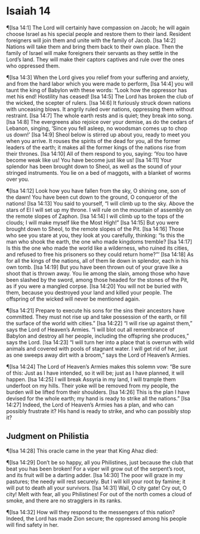 # Isaiah 14

¶[Isa 14:1] The Lord will certainly have compassion on Jacob; he will again choose Israel as his special people and restore them to their land. Resident foreigners will join them and unite with the family of Jacob.
[Isa 14:2] Nations will take them and bring them back to their own place. Then the family of Israel will make foreigners their servants as they settle in the Lord’s land. They will make their captors captives and rule over the ones who oppressed them.

¶[Isa 14:3] When the Lord gives you relief from your suffering and anxiety, and from the hard labor which you were made to perform,
[Isa 14:4] you will taunt the king of Babylon with these words: “Look how the oppressor has met his end! Hostility has ceased!
[Isa 14:5] The Lord has broken the club of the wicked, the scepter of rulers.
[Isa 14:6] It furiously struck down nations with unceasing blows. It angrily ruled over nations, oppressing them without restraint.
[Isa 14:7] The whole earth rests and is quiet; they break into song.
[Isa 14:8] The evergreens also rejoice over your demise, as do the cedars of Lebanon, singing, ‘Since you fell asleep, no woodsman comes up to chop us down!’
[Isa 14:9] Sheol below is stirred up about you, ready to meet you when you arrive. It rouses the spirits of the dead for you, all the former leaders of the earth; it makes all the former kings of the nations rise from their thrones.
[Isa 14:10] All of them respond to you, saying: ‘You too have become weak like us! You have become just like us!
[Isa 14:11] Your splendor has been brought down to Sheol, as well as the sound of your stringed instruments. You lie on a bed of maggots, with a blanket of worms over you.

¶[Isa 14:12] Look how you have fallen from the sky, O shining one, son of the dawn! You have been cut down to the ground, O conqueror of the nations!
[Isa 14:13] You said to yourself, “I will climb up to the sky. Above the stars of El I will set up my throne. I will rule on the mountain of assembly on the remote slopes of Zaphon.
[Isa 14:14] I will climb up to the tops of the clouds; I will make myself like the Most High!”
[Isa 14:15] But you were brought down to Sheol, to the remote slopes of the Pit.
[Isa 14:16] Those who see you stare at you, they look at you carefully, thinking: “Is this the man who shook the earth, the one who made kingdoms tremble?
[Isa 14:17] Is this the one who made the world like a wilderness, who ruined its cities, and refused to free his prisoners so they could return home?”’
[Isa 14:18] As for all the kings of the nations, all of them lie down in splendor, each in his own tomb.
[Isa 14:19] But you have been thrown out of your grave like a shoot that is thrown away. You lie among the slain, among those who have been slashed by the sword, among those headed for the stones of the Pit, as if you were a mangled corpse.
[Isa 14:20] You will not be buried with them, because you destroyed your land and killed your people. The offspring of the wicked will never be mentioned again.

¶[Isa 14:21] Prepare to execute his sons for the sins their ancestors have committed. They must not rise up and take possession of the earth, or fill the surface of the world with cities.”
[Isa 14:22] “I will rise up against them,” says the Lord of Heaven’s Armies. “I will blot out all remembrance of Babylon and destroy all her people, including the offspring she produces,” says the Lord.
[Isa 14:23] “I will turn her into a place that is overrun with wild animals and covered with pools of stagnant water. I will get rid of her, just as one sweeps away dirt with a broom,” says the Lord of Heaven’s Armies.

¶[Isa 14:24] The Lord of Heaven’s Armies makes this solemn vow: “Be sure of this: Just as I have intended, so it will be; just as I have planned, it will happen.
[Isa 14:25] I will break Assyria in my land, I will trample them underfoot on my hills. Their yoke will be removed from my people, the burden will be lifted from their shoulders.
[Isa 14:26] This is the plan I have devised for the whole earth; my hand is ready to strike all the nations.”
[Isa 14:27] Indeed, the Lord of Heaven’s Armies has a plan, and who can possibly frustrate it? His hand is ready to strike, and who can possibly stop it?

## Judgment on Philistia
¶[Isa 14:28] This oracle came in the year that King Ahaz died:

¶[Isa 14:29] Don’t be so happy, all you Philistines, just because the club that beat you has been broken! For a viper will grow out of the serpent’s root, and its fruit will be a darting adder.
[Isa 14:30] The poor will graze in my pastures; the needy will rest securely. But I will kill your root by famine; it will put to death all your survivors.
[Isa 14:31] Wail, O city gate! Cry out, O city! Melt with fear, all you Philistines! For out of the north comes a cloud of smoke, and there are no stragglers in its ranks.

¶[Isa 14:32] How will they respond to the messengers of this nation? Indeed, the Lord has made Zion secure; the oppressed among his people will find safety in her.
